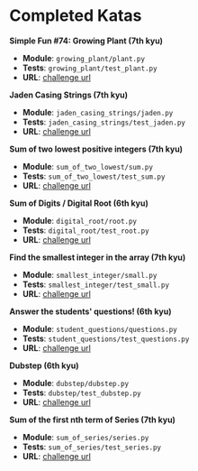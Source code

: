 # Completed Katas

**Simple Fun #74: Growing Plant (7th kyu)**

- **Module**: `growing_plant/plant.py`
- **Tests**: `growing_plant/test_plant.py`
- **URL**: [challenge url](https://www.codewars.com/kata/58941fec8afa3618c9000184)

**Jaden Casing Strings (7th kyu)**

- **Module**: `jaden_casing_strings/jaden.py`
- **Tests**: `jaden_casing_strings/test_jaden.py`
- **URL**: [challenge url](https://www.codewars.com/kata/5390bac347d09b7da40006f6)

**Sum of two lowest positive integers (7th kyu)**

- **Module**: `sum_of_two_lowest/sum.py`
- **Tests**: `sum_of_two_lowest/test_sum.py`
- **URL**: [challenge url](https://www.codewars.com/kata/558fc85d8fd1938afb000014)

**Sum of Digits / Digital Root (6th kyu)**

- **Module**: `digital_root/root.py`
- **Tests**: `digital_root/test_root.py`
- **URL**: [challenge url](https://www.codewars.com/kata/541c8630095125aba6000c00)

**Find the smallest integer in the array (7th kyu)**

- **Module**: `smallest_integer/small.py`
- **Tests**: `smallest_integer/test_small.py`
- **URL**: [challenge url](https://www.codewars.com/kata/55a2d7ebe362935a210000b2)

**Answer the students' questions! (6th kyu)**

- **Module**: `student_questions/questions.py`
- **Tests**: `student_questions/test_questions.py`
- **URL**: [challenge url](https://www.codewars.com/kata/59476f9d7325addc860000b9)

**Dubstep (6th kyu)**

- **Module**: `dubstep/dubstep.py`
- **Tests**: `dubstep/test_dubstep.py`
- **URL**: [challenge url](https://www.codewars.com/kata/551dc350bf4e526099000ae5)

**Sum of the first nth term of Series (7th kyu)**

- **Module**: `sum_of_series/series.py`
- **Tests**: `sum_of_series/test_series.py`
- **URL**: [challenge url](https://www.codewars.com/kata/555eded1ad94b00403000071)